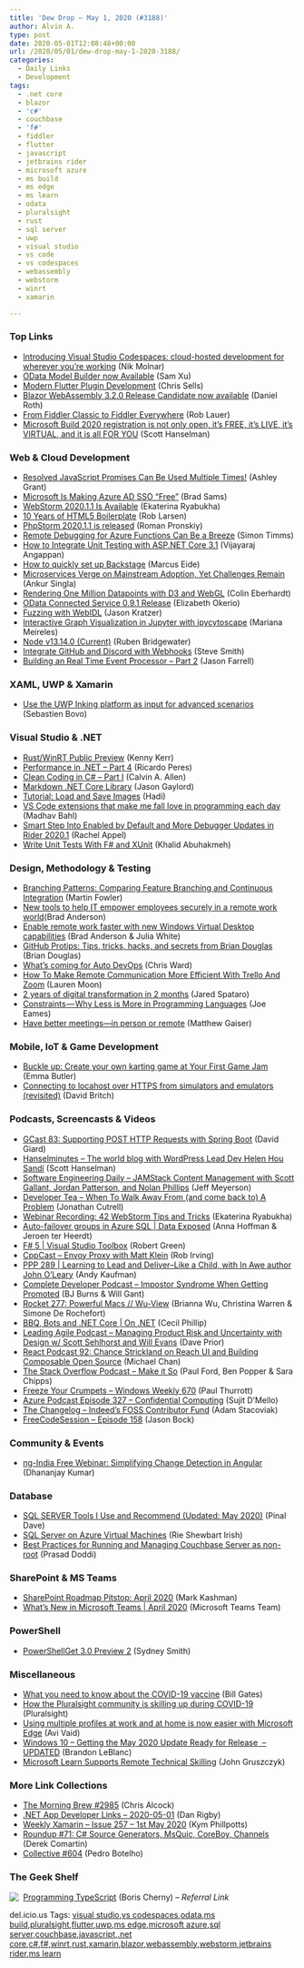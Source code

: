 ```yaml
---
title: 'Dew Drop – May 1, 2020 (#3188)'
author: Alvin A.
type: post
date: 2020-05-01T12:08:48+00:00
url: /2020/05/01/dew-drop-may-1-2020-3188/
categories:
  - Daily Links
  - Development
tags:
  - .net core
  - blazor
  - 'c#'
  - couchbase
  - 'f#'
  - fiddler
  - flutter
  - javascript
  - jetbrains rider
  - microsoft azure
  - ms build
  - ms edge
  - ms learn
  - odata
  - pluralsight
  - rust
  - sql server
  - uwp
  - visual studio
  - vs code
  - vs codespaces
  - webassembly
  - webstorm
  - winrt
  - xamarin

---
```

### <a name="top"></a>Top Links

  * <a href="https://devblogs.microsoft.com/visualstudio/introducing-visual-studio-codespaces/" target="_blank" rel="noopener noreferrer">Introducing Visual Studio Codespaces: cloud-hosted development for wherever you’re working</a> (Nik Molnar)
  * <a href="https://devblogs.microsoft.com/odata/odata-model-builder-now-available/" target="_blank" rel="noopener noreferrer">OData Model Builder now Available</a> (Sam Xu)
  * <a href="https://medium.com/flutter/modern-flutter-plugin-development-4c3ee015cf5a?source=rss----4da7dfd21a33---4" target="_blank" rel="noopener noreferrer">Modern Flutter Plugin Development</a> (Chris Sells)
  * <a href="https://devblogs.microsoft.com/aspnet/blazor-webassembly-3-2-0-release-candidate-now-available/" target="_blank" rel="noopener noreferrer">Blazor WebAssembly 3.2.0 Release Candidate now available</a> (Daniel Roth)
  * <a href="https://www.telerik.com/blogs/from-fiddler-classic-to-fiddler-everywhere" target="_blank" rel="noopener noreferrer">From Fiddler Classic to Fiddler Everywhere</a> (Rob Lauer)
  * <a href="http://feeds.hanselman.com/~/622837262/0/scotthanselman~Microsoft-Build-registration-is-not-only-open-its-FREE-its-LIVE-its-VIRTUAL-and-it-is-all-FOR-YOU.aspx" target="_blank" rel="noopener noreferrer">Microsoft Build 2020 registration is not only open, it&#8217;s FREE, it&#8217;s LIVE, it&#8217;s VIRTUAL, and it is all FOR YOU</a> (Scott Hanselman)



### <a name="web"></a>Web & Cloud Development

  * <a href="https://blog.ashleygrant.com/2020/04/30/resolved-javascript-promises-can-be-used-multiple-times/" target="_blank" rel="noopener noreferrer">Resolved JavaScript Promises Can Be Used Multiple Times!</a> (Ashley Grant)
  * <a href="https://www.petri.com/microsofts-making-azure-ad-sso-free?utm_source=rss&utm_medium=rss&utm_campaign=microsofts-making-azure-ad-sso-free" target="_blank" rel="noopener noreferrer">Microsoft Is Making Azure AD SSO “Free”</a> (Brad Sams)
  * <a href="https://blog.jetbrains.com/webstorm/2020/04/webstorm-2020-1-1/" target="_blank" rel="noopener noreferrer">WebStorm 2020.1.1 Is Available</a> (Ekaterina Ryabukha)
  * <a href="http://feedproxy.google.com/~r/HtmlCssJavascript/~3/JPbgIV1VVw4/" target="_blank" rel="noopener noreferrer">10 Years of HTML5 Boilerplate</a> (Rob Larsen)
  * <a href="https://blog.jetbrains.com/phpstorm/2020/04/phpstorm-2020-1-1-is-released/" target="_blank" rel="noopener noreferrer">PhpStorm 2020.1.1 is released</a> (Roman Pronskiy)
  * <a href="https://oz-code.com/blog/azure/remote-debugging-azure-functions-breeze" target="_blank" rel="noopener noreferrer">Remote Debugging for Azure Functions Can Be a Breeze</a> (Simon Timms)
  * <a href="https://www.syncfusion.com/blogs/post/how-to-integrate-unit-testing-with-asp-net-core-3-1.aspx" target="_blank" rel="noopener noreferrer">How to Integrate Unit Testing with ASP.NET Core 3.1</a> (Vijayaraj Angappan)
  * <a href="https://backstage.io/blog/2020/04/30/how-to-quickly-set-up-backstage.html" target="_blank" rel="noopener noreferrer">How to quickly set up Backstage</a> (Marcus Eide)
  * <a href="https://thenewstack.io/microservices-verge-on-mainstream-adoption-yet-challenges-remain/" target="_blank" rel="noopener noreferrer">Microservices Verge on Mainstream Adoption, Yet Challenges Remain</a> (Ankur Singla)
  * <a href="https://blog.scottlogic.com/2020/05/01/rendering-one-million-points-with-d3.html" target="_blank" rel="noopener noreferrer">Rendering One Million Datapoints with D3 and WebGL</a> (Colin Eberhardt)
  * <a href="https://devblogs.microsoft.com/odata/odata-connected-service-0-9-1-release/" target="_blank" rel="noopener noreferrer">OData Connected Service 0.9.1 Release</a> (Elizabeth Okerio)
  * <a href="https://hacks.mozilla.org/2020/04/fuzzing-with-webidl/" target="_blank" rel="noopener noreferrer">Fuzzing with WebIDL</a> (Jason Kratzer)
  * <a href="https://blog.jupyter.org/interactive-graph-visualization-in-jupyter-with-ipycytoscape-a8828a54ab63?source=rss----95916e268740---4" target="_blank" rel="noopener noreferrer">Interactive Graph Visualization in Jupyter with ipycytoscape</a> (Mariana Meireles)
  * <a href="https://nodejs.org/en/blog/release/v13.14.0" target="_blank" rel="noopener noreferrer">Node v13.14.0 (Current)</a> (Ruben Bridgewater)
  * <a href="https://ardalis.com/integrate-github-and-discord-with-webhooks" target="_blank" rel="noopener noreferrer">Integrate GitHub and Discord with Webhooks</a> (Steve Smith)
  * <a href="https://jfarrell.net/2020/04/30/building-an-real-time-event-processor-part-2/" target="_blank" rel="noopener noreferrer">Building an Real Time Event Processor – Part 2</a> (Jason Farrell)



### XAML, UWP & Xamarin

  * <a href="https://techcommunity.microsoft.com/t5/windows-dev-appconsult/use-the-uwp-inking-platform-as-input-for-advanced-scenarios/ba-p/1352471" target="_blank" rel="noopener noreferrer">Use the UWP Inking platform as input for advanced scenarios</a> (Sebastien Bovo)



### <a name="dotnet"></a>Visual Studio & .NET

  * <a href="https://blogs.windows.com/windowsdeveloper/2020/04/30/rust-winrt-public-preview/?WT.mc_id=DX_MVP4025064" target="_blank" rel="noopener noreferrer">Rust/WinRT Public Preview</a> (Kenny Kerr)
  * <a href="https://weblogs.asp.net/ricardoperes/performance-in-net-part-4?WT.mc_id=DX_MVP4025064" target="_blank" rel="noopener noreferrer">Performance in .NET – Part 4</a> (Ricardo Peres)
  * <a href="https://www.calvinallen.net/clean-coding-in-c-part-i/" target="_blank" rel="noopener noreferrer">Clean Coding in C# &#8211; Part I</a> (Calvin A. Allen)
  * <a href="https://www.jasongaylord.com/blog/markdown-net-core-library" target="_blank" rel="noopener noreferrer">Markdown .NET Core Library</a> (Jason Gaylord)
  * <a href="https://www.leadtools.com/blog/imaging/tutorial-load-save-images/" target="_blank" rel="noopener noreferrer">Tutorial: Load and Save Images</a> (Hadi)
  * <a href="https://codeburst.io/vs-code-extensions-that-make-me-fall-love-in-programming-each-day-ccf05b24651e?source=rss----61061eb0c96b---4" target="_blank" rel="noopener noreferrer">VS Code extensions that make me fall love in programming each day</a> (Madhav Bahl)
  * <a href="https://blog.jetbrains.com/dotnet/2020/04/30/smart-step-enabled-default-debugger-updates-rider-2020-1/" target="_blank" rel="noopener noreferrer">Smart Step Into Enabled by Default and More Debugger Updates in Rider 2020.1</a> (Rachel Appel)
  * <a href="https://khalidabuhakmeh.com/write-unit-tests-with-fsharp-and-xunit" target="_blank" rel="noopener noreferrer">Write Unit Tests With F# and XUnit</a> (Khalid Abuhakmeh)



### <a name="design"></a>Design, Methodology & Testing

  * <a href="https://martinfowler.com/articles/branching-patterns.html#ComparingFeatureBranchingAndContinuousIntegration" target="_blank" rel="noopener noreferrer">Branching Patterns: Comparing Feature Branching and Continuous Integration</a> (Martin Fowler)
  * <a href="https://www.microsoft.com/en-us/microsoft-365/blog/2020/04/30/new-tools-help-it-empower-employees-securely-remote-work-world/" target="_blank" rel="noopener noreferrer">New tools to help IT empower employees securely in a remote work world​</a> (Brad Anderson)
  * <a href="https://www.microsoft.com/en-us/microsoft-365/blog/2020/04/30/enable-remote-work-faster-new-windows-virtual-desktop-capabilities/" target="_blank" rel="noopener noreferrer">Enable remote work faster with new Windows Virtual Desktop capabilities</a> (Brad Anderson & Julia White)
  * <a href="https://github.blog/2020-04-30-github-protips-tips-tricks-hacks-and-secrets-from-brian-douglas/" target="_blank" rel="noopener noreferrer">GitHub Protips: Tips, tricks, hacks, and secrets from Brian Douglas</a> (Brian Douglas)
  * <a href="https://about.gitlab.com/blog/2020/04/30/auto-devops/" target="_blank" rel="noopener noreferrer">What&#8217;s coming for Auto DevOps</a> (Chris Ward)
  * <a href="https://blog.trello.com/remote-communication-trello-zoom" target="_blank" rel="noopener noreferrer">How To Make Remote Communication More Efficient With Trello And Zoom</a> (Lauren Moon)
  * <a href="https://www.microsoft.com/en-us/microsoft-365/blog/2020/04/30/2-years-digital-transformation-2-months/" target="_blank" rel="noopener noreferrer">2 years of digital transformation in 2 months</a> (Jared Spataro)
  * <a href="https://medium.com/thinkster-io/constraints-why-less-is-more-in-programming-languages-af742326f59f?source=rss----4b02256a38e9---4" target="_blank" rel="noopener noreferrer">Constraints — Why Less is More in Programming Languages</a> (Joe Eames)
  * <a href="https://stackoverflow.blog/2020/04/30/have-better-meetings-in-person-or-remote/" target="_blank" rel="noopener noreferrer">Have better meetings—in person or remote</a> (Matthew Gaiser)



### <a name="mobile"></a>Mobile, IoT & Game Development

  * <a href="https://blogs.unity3d.com/2020/04/30/buckle-up-create-your-own-karting-game-at-your-first-game-jam/" target="_blank" rel="noopener noreferrer">Buckle up: Create your own karting game at Your First Game Jam</a> (Emma Butler)
  * <a href="http://www.davidbritch.com/2020/04/connecting-to-locahost-over-https-from.html" target="_blank" rel="noopener noreferrer">Connecting to locahost over HTTPS from simulators and emulators (revisited)</a> (David Britch)



### <a name="podcasts"></a>Podcasts, Screencasts & Videos

  * <a href="http://DavidGiard.com/2020/04/30/GCast83SupportingPOSTHTTPRequestsWithSpringBoot.aspx" target="_blank" rel="noopener noreferrer">GCast 83: Supporting POST HTTP Requests with Spring Boot</a> (David Giard)
  * <a href="https://hanselminutes.simplecast.com/episodes/wordpress-lead-dev-helen-hou-sandi-84bZNKrW" target="_blank" rel="noopener noreferrer">Hanselminutes &#8211; The world blog with WordPress Lead Dev Helen Hou Sandí</a> (Scott Hanselman)
  * <a href="https://softwareengineeringdaily.com/2020/04/30/jamstack-content-management-with-scott-gallant-jordan-patterson-and-nolan-phillips/?utm_source=rss&utm_medium=rss&utm_campaign=jamstack-content-management-with-scott-gallant-jordan-patterson-and-nolan-phillips" target="_blank" rel="noopener noreferrer">Software Engineering Daily &#8211; JAMStack Content Management with Scott Gallant, Jordan Patterson, and Nolan Phillips</a> (Jeff Meyerson)
  * <a href="http://developertea.simplecast.fm/7ca63347" target="_blank" rel="noopener noreferrer">Developer Tea &#8211; When To Walk Away From (and come back to) A Problem</a> (Jonathan Cutrell)
  * <a href="https://blog.jetbrains.com/webstorm/2020/05/webinar-recording-42-webstorm-tips-and-tricks/" target="_blank" rel="noopener noreferrer">Webinar Recording: 42 WebStorm Tips and Tricks</a> (Ekaterina Ryabukha)
  * <a href="https://channel9.msdn.com/Shows/Data-Exposed/Auto-failover-groups-in-Azure-SQL--Data-Exposed?WT.mc_id=DX_MVP4025064" target="_blank" rel="noopener noreferrer">Auto-failover groups in Azure SQL | Data Exposed</a> (Anna Hoffman & Jeroen ter Heerdt)
  * <a href="https://channel9.msdn.com/Shows/Visual-Studio-Toolbox/F-5?WT.mc_id=DX_MVP4025064" target="_blank" rel="noopener noreferrer">F# 5 | Visual Studio Toolbox</a> (Robert Green)
  * <a href="http://cppcast.libsyn.com/envoy-proxy-with-matt-klein" target="_blank" rel="noopener noreferrer">CppCast &#8211; Envoy Proxy with Matt Klein</a> (Rob Irving)
  * <a href="http://feedproxy.google.com/~r/PeopleAndProjectsPodcastBlog/~3/HT32auzahnE/558-ppp-289-learning-to-lead-and-deliver-like-a-child-with-in-awe-author-john-o-leary.html" target="_blank" rel="noopener noreferrer">PPP 289 | Learning to Lead and Deliver&#8211;Like a Child, with In Awe author John O’Leary</a> (Andy Kaufman)
  * <a href="https://completedeveloperpodcast.com/episode-248/?utm_source=rss&utm_medium=rss&utm_campaign=episode-248" target="_blank" rel="noopener noreferrer">Complete Developer Podcast &#8211; Impostor Syndrome When Getting Promoted</a> (BJ Burns & Will Gant)
  * <a href="http://relay.fm/rocket/277" target="_blank" rel="noopener noreferrer">Rocket 277: Powerful Macs // Wu-View</a> (Brianna Wu, Christina Warren & Simone De Rochefort)
  * <a href="https://channel9.msdn.com/Shows/On-NET/BBQ-Bots-and-NET-Core?WT.mc_id=DX_MVP4025064" target="_blank" rel="noopener noreferrer">BBQ, Bots and .NET Core | On .NET</a> (Cecil Phillip)
  * <a href="http://feedproxy.google.com/~r/LeadingAgile/~3/Tc8jCO51oVk/" target="_blank" rel="noopener noreferrer">Leading Agile Podcast &#8211; Managing Product Risk and Uncertainty with Design w/ Scott Sehlhorst and Will Evans</a> (Dave Prior)
  * <a href="http://reactpodcast.com/92" target="_blank" rel="noopener noreferrer">React Podcast 92: Chance Strickland on Reach UI and Building Composable Open Source</a> (Michael Chan)
  * <a href="https://the-stack-overflow-podcast.simplecast.com/episodes/star-trek-picard-react-quarantine-social-distancing-qZEiXwKx" target="_blank" rel="noopener noreferrer">The Stack Overflow Podcast &#8211; Make it So</a> (Paul Ford, Ben Popper & Sara Chipps)
  * <a href="https://www.thurrott.com/podcasts/windows-weekly/235528/freeze-your-crumpets-windows-weekly-670?utm_source=rss&utm_medium=rss&utm_campaign=freeze-your-crumpets-windows-weekly-670" target="_blank" rel="noopener noreferrer">Freeze Your Crumpets – Windows Weekly 670</a> (Paul Thurrott)
  * <a href="http://azpodcast.azurewebsites.net/post/Episode-327-Confidential-Computing" target="_blank" rel="noopener noreferrer">Azure Podcast Episode 327 &#8211; Confidential Computing</a> (Sujit D&#8217;Mello)
  * <a href="https://changelog.com/podcast/392" target="_blank" rel="noopener noreferrer">The Changelog &#8211; Indeed&#8217;s FOSS Contributor Fund</a> (Adam Stacoviak)
  * <a href="http://www.youtube.com/watch?v=urWo8u2NL6E" target="_blank" rel="noopener noreferrer">FreeCodeSession &#8211; Episode 158</a> (Jason Bock)



### <a name="events"></a>Community & Events

  * <a href="https://debugmode.net/2020/04/30/ng-india-free-webinar-simplifying-change-detection-in-angular/" target="_blank" rel="noopener noreferrer">ng-India Free Webinar: Simplifying Change Detection in Angular</a> (Dhananjay Kumar)



### <a name="sql"></a>Database

  * <a href="https://blog.sqlauthority.com/2020/05/01/sql-server-tools-i-use-and-recommend-updated-may-2020/?utm_source=rss&utm_medium=rss&utm_campaign=sql-server-tools-i-use-and-recommend-updated-may-2020" target="_blank" rel="noopener noreferrer">SQL SERVER Tools I Use and Recommend (Updated: May 2020)</a> (Pinal Dave)
  * <a href="http://www.riepedia.net/2020/04/sql-server-on-azure-virtual-machines.html" target="_blank" rel="noopener noreferrer">SQL Server on Azure Virtual Machines</a> (Rie Shewbart Irish)
  * <a href="https://blog.couchbase.com/best-practices-for-running-and-managing-couchbase-server-as-non-root/" target="_blank" rel="noopener noreferrer">Best Practices for Running and Managing Couchbase Server as non-root</a> (Prasad Doddi)



### <a name="sp"></a>SharePoint & MS Teams

  * <a href="https://techcommunity.microsoft.com/t5/microsoft-sharepoint-blog/sharepoint-roadmap-pitstop-april-2020/ba-p/1350523" target="_blank" rel="noopener noreferrer">SharePoint Roadmap Pitstop: April 2020</a> (Mark Kashman)
  * <a href="https://techcommunity.microsoft.com/t5/microsoft-teams-blog/what-s-new-in-microsoft-teams-april-2020/ba-p/1347929" target="_blank" rel="noopener noreferrer">What’s New in Microsoft Teams | April 2020</a> (Microsoft Teams Team)



### <a name="ps"></a>PowerShell

  * <a href="https://devblogs.microsoft.com/powershell/powershellget-3-0-preview-2/" target="_blank" rel="noopener noreferrer">PowerShellGet 3.0 Preview 2</a> (Sydney Smith)



### <a name="misc"></a>Miscellaneous

  * <a href="https://www.gatesnotes.com/Health/What-you-need-to-know-about-the-COVID-19-vaccine" target="_blank" rel="noopener noreferrer">What you need to know about the COVID-19 vaccine</a> (Bill Gates)
  * <a href="https://www.pluralsight.com/blog/software-development/twitter-free-april-roundup" target="_blank" rel="noopener noreferrer">How the Pluralsight community is skilling up during COVID-19</a> (Pluralsight)
  * <a href="https://blogs.windows.com/msedgedev/2020/04/30/automatic-profile-switching/?WT.mc_id=DX_MVP4025064" target="_blank" rel="noopener noreferrer">Using multiple profiles at work and at home is now easier with Microsoft Edge</a> (Avi Vaid)
  * <a href="https://blogs.windows.com/windowsexperience/2020/04/30/getting-the-may-2020-update-ready-for-release-updated/?WT.mc_id=DX_MVP4025064" target="_blank" rel="noopener noreferrer">Windows 10 &#8211; Getting the May 2020 Update Ready for Release&nbsp; – UPDATED</a> (Brandon LeBlanc)
  * <a href="https://techcommunity.microsoft.com/t5/microsoft-365-blog/microsoft-learn-supports-remote-technical-skilling/ba-p/1347685" target="_blank" rel="noopener noreferrer">Microsoft Learn Supports Remote Technical Skilling</a> (John Gruszczyk)



### <a name="links"></a>More Link Collections

  * <a href="http://feedproxy.google.com/~r/ReflectivePerspective/~3/ZI_ZeKnVTLQ/" target="_blank" rel="noopener noreferrer">The Morning Brew #2985</a> (Chris Alcock)
  * <a href="https://links.danrigby.com/2020/05/app-developer-links-2020-05-01/" target="_blank" rel="noopener noreferrer">.NET App Developer Links &#8211; 2020-05-01</a> (Dan Rigby)
  * <a href="http://weeklyxamarin.com/issues/257" target="_blank" rel="noopener noreferrer">Weekly Xamarin &#8211; Issue 257 &#8211; 1st May 2020</a> (Kym Phillpotts)
  * <a href="https://codeopinion.com/roundup-71/?utm_source=rss&utm_medium=rss&utm_campaign=roundup-71" target="_blank" rel="noopener noreferrer">Roundup #71: C# Source Generators, MsQuic, CoreBoy, Channels</a> (Derek Comartin)
  * <a href="http://feedproxy.google.com/~r/tympanus/~3/Jmit6F7tys8/" target="_blank" rel="noopener noreferrer">Collective #604</a> (Pedro Botelho)



### <a name="shelf"></a>The Geek Shelf

<a href="https://www.amazon.com/Programming-TypeScript-Making-JavaScript-Applications-ebook/dp/B07R86FL4K/?tag=amavin-20" target="_blank" rel="noopener noreferrer"><img decoding="async" align="left" style="margin: 0px 4px 10px 0px; border: 0px currentcolor; border-image: none; float: left; display: inline; background-image: none;" src="https://m.media-amazon.com/images/I/914Lo09RDcL._AC_UY218_.jpg" border="0" /></a>&nbsp;<a href="https://www.amazon.com/Programming-TypeScript-Making-JavaScript-Applications-ebook/dp/B07R86FL4K/?tag=amavin-20" target="_blank" rel="noopener noreferrer">Programming TypeScript</a> (Boris Cherny) _&#8211; Referral Link_











<div class="wlWriterEditableSmartContent" id="scid:77ECF5F8-D252-44F5-B4EB-D463C5396A79:5c39a251-fcc1-4c47-b13a-6d6e3bc12f95" style="margin: 0px; padding: 0px; float: none; display: inline;">
  del.icio.us Tags: <a href="http://del.icio.us/popular/visual+studio" rel="tag">visual studio</a>,<a href="http://del.icio.us/popular/vs+codespaces" rel="tag">vs codespaces</a>,<a href="http://del.icio.us/popular/odata" rel="tag">odata</a>,<a href="http://del.icio.us/popular/ms+build" rel="tag">ms build</a>,<a href="http://del.icio.us/popular/pluralsight" rel="tag">pluralsight</a>,<a href="http://del.icio.us/popular/flutter" rel="tag">flutter</a>,<a href="http://del.icio.us/popular/uwp" rel="tag">uwp</a>,<a href="http://del.icio.us/popular/ms+edge" rel="tag">ms edge</a>,<a href="http://del.icio.us/popular/microsoft+azure" rel="tag">microsoft azure</a>,<a href="http://del.icio.us/popular/sql+server" rel="tag">sql server</a>,<a href="http://del.icio.us/popular/couchbase" rel="tag">couchbase</a>,<a href="http://del.icio.us/popular/javascript" rel="tag">javascript</a>,<a href="http://del.icio.us/popular/.net+core" rel="tag">.net core</a>,<a href="http://del.icio.us/popular/c%23" rel="tag">c#</a>,<a href="http://del.icio.us/popular/f%23" rel="tag">f#</a>,<a href="http://del.icio.us/popular/winrt" rel="tag">winrt</a>,<a href="http://del.icio.us/popular/rust" rel="tag">rust</a>,<a href="http://del.icio.us/popular/xamarin" rel="tag">xamarin</a>,<a href="http://del.icio.us/popular/blazor" rel="tag">blazor</a>,<a href="http://del.icio.us/popular/webassembly" rel="tag">webassembly</a>,<a href="http://del.icio.us/popular/webstorm" rel="tag">webstorm</a>,<a href="http://del.icio.us/popular/jetbrains+rider" rel="tag">jetbrains rider</a>,<a href="http://del.icio.us/popular/ms+learn" rel="tag">ms learn</a>
</div>